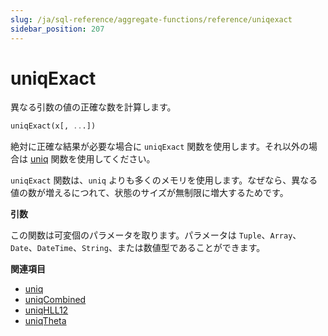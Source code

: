 ```yaml
---
slug: /ja/sql-reference/aggregate-functions/reference/uniqexact
sidebar_position: 207
---
```


# uniqExact

異なる引数の値の正確な数を計算します。

``` sql
uniqExact(x[, ...])
```

絶対に正確な結果が必要な場合に `uniqExact` 関数を使用します。それ以外の場合は [uniq](../../../sql-reference/aggregate-functions/reference/uniq.md#agg_function-uniq) 関数を使用してください。

`uniqExact` 関数は、`uniq` よりも多くのメモリを使用します。なぜなら、異なる値の数が増えるにつれて、状態のサイズが無制限に増大するためです。

**引数**

この関数は可変個のパラメータを取ります。パラメータは `Tuple`、`Array`、`Date`、`DateTime`、`String`、または数値型であることができます。

**関連項目**

- [uniq](../../../sql-reference/aggregate-functions/reference/uniq.md#agg_function-uniq)
- [uniqCombined](../../../sql-reference/aggregate-functions/reference/uniq.md#agg_function-uniqcombined)
- [uniqHLL12](../../../sql-reference/aggregate-functions/reference/uniq.md#agg_function-uniqhll12)
- [uniqTheta](../../../sql-reference/aggregate-functions/reference/uniqthetasketch.md#agg_function-uniqthetasketch)
